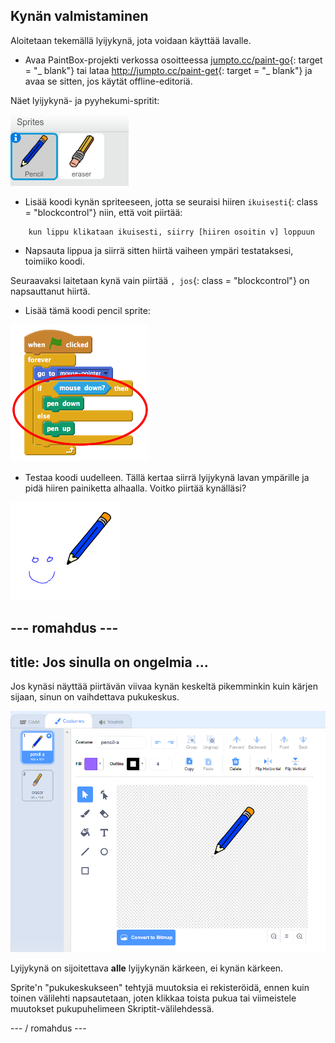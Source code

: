 ## Kynän valmistaminen

Aloitetaan tekemällä lyijykynä, jota voidaan käyttää lavalle.

+ Avaa PaintBox-projekti verkossa osoitteessa [jumpto.cc/paint-go](http://jumpto.cc/paint-go){: target = "_ blank"} tai lataa <http://jumpto.cc/paint-get>{: target = "_ blank"} ja avaa se sitten, jos käytät offline-editoriä.

Näet lyijykynä- ja pyyhekumi-spritit:

![kuvakaappaus](images/paint-starter.png)

+ Lisää koodi kynän spriteeseen, jotta se seuraisi hiiren `ikuisesti`{: class = "blockcontrol"} niin, että voit piirtää:

```blocks
    kun lippu klikataan ikuisesti, siirry [hiiren osoitin v] loppuun
```

+ Napsauta lippua ja siirrä sitten hiirtä vaiheen ympäri testataksesi, toimiiko koodi.

Seuraavaksi laitetaan kynä vain piirtää `, jos`{: class = "blockcontrol"} on napsauttanut hiirtä.

+ Lisää tämä koodi pencil sprite:

![kuvakaappaus](images/paint-pencil-draw-code.png)

+ Testaa koodi uudelleen. Tällä kertaa siirrä lyijykynä lavan ympärille ja pidä hiiren painiketta alhaalla. Voitko piirtää kynälläsi?

![kuvakaappaus](images/paint-draw.png)

## \--- romahdus \---

## title: Jos sinulla on ongelmia ...

Jos kynäsi näyttää piirtävän viivaa kynän keskeltä pikemminkin kuin kärjen sijaan, sinun on vaihdettava pukukeskus.

![Pukukeskus](images/costume-center.png)

Lyijykynä on sijoitettava **alle** lyijykynän kärkeen, ei kynän kärkeen.

Sprite'n "pukukeskukseen" tehtyjä muutoksia ei rekisteröidä, ennen kuin toinen välilehti napsautetaan, joten klikkaa toista pukua tai viimeistele muutokset pukupuhelimeen Skriptit-välilehdessä.

\--- / romahdus \---